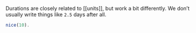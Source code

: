 Durations are closely related to [[units]], but work a bit differently. We don’t usually write things like `2.5` days after all.

```ts
nice(10).
```